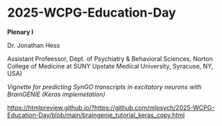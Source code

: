 # 2025-WCPG-Education-Day

**Plenary I**

Dr. Jonathan Hess

Assistant Profeessor, Dept. of Psychiatry & Behavioral Sciences, Norton College of Medicine at SUNY Upstate Medical University, Syracuse, NY, USA)

_Vignette for predicting SynGO transcripts in excitatory neurons with BrainGENIE (Keras implemetation)_

https://htmlpreview.github.io/?https://github.com/mlpsych/2025-WCPG-Education-Day/blob/main/braingenie_tutorial_keras_copy.html
